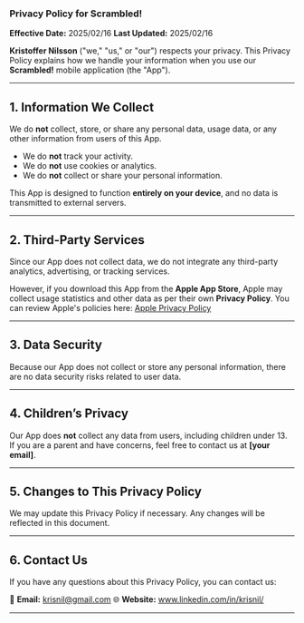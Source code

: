 ### **Privacy Policy for Scrambled!**  
**Effective Date:** 2025/02/16
**Last Updated:** 2025/02/16

**Kristoffer Nilsson** ("we," "us," or "our") respects your privacy. This Privacy Policy explains how we handle your information when you use our **Scrambled!** mobile application (the "App").  

---

## **1. Information We Collect**  
We do **not** collect, store, or share any personal data, usage data, or any other information from users of this App.  

- We do **not** track your activity.  
- We do **not** use cookies or analytics.  
- We do **not** collect or share your personal information.  

This App is designed to function **entirely on your device**, and no data is transmitted to external servers.  

---

## **2. Third-Party Services**  
Since our App does not collect data, we do not integrate any third-party analytics, advertising, or tracking services.  

However, if you download this App from the **Apple App Store**, Apple may collect usage statistics and other data as per their own **Privacy Policy**. You can review Apple's policies here: [Apple Privacy Policy](https://www.apple.com/legal/privacy/)  

---

## **3. Data Security**  
Because our App does not collect or store any personal information, there are no data security risks related to user data.  

---

## **4. Children’s Privacy**  
Our App does **not** collect any data from users, including children under 13. If you are a parent and have concerns, feel free to contact us at **[your email]**.  

---

## **5. Changes to This Privacy Policy**  
We may update this Privacy Policy if necessary. Any changes will be reflected in this document.  

---

## **6. Contact Us**  
If you have any questions about this Privacy Policy, you can contact us:  

📧 **Email:** krisnil@gmail.com 
🌐 **Website:** www.linkedin.com/in/krisnil/

---
